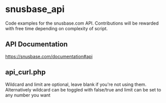 # snusbase_api
Code examples for the snusbase.com API. Contributions will be rewarded with free time depending on complexity of script.

## API Documentation
https://snusbase.com/documentation#api

## api_curl.php
Wildcard and limit are optional, leave blank if you're not using them. Alternatively wildcard can be toggled with false/true and limit can be set to any number you want
